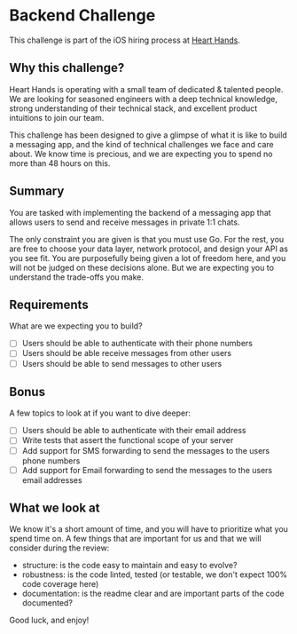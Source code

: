 # Backend Challenge

This challenge is part of the iOS hiring process at [Heart
Hands](https://hearthands.tech/).

## Why this challenge?

Heart Hands is operating with a small team of dedicated & talented people. We
are looking for seasoned engineers with a deep technical knowledge, strong
understanding of their technical stack, and excellent product intuitions to join
our team.

This challenge has been designed to give a glimpse of what it is like to build a
messaging app, and the kind of technical challenges we face and care about. We
know time is precious, and we are expecting you to spend no more than 48 hours
on this.

## Summary

You are tasked with implementing the backend of a messaging app that allows
users to send and receive messages in private 1:1 chats.

The only constraint you are given is that you must use Go. For the rest, you are
free to choose your data layer, network protocol, and design your API as you see
fit. You are purposefully being given a lot of freedom here, and you will not be
judged on these decisions alone. But we are expecting you to understand the
trade-offs you make.

## Requirements

What are we expecting you to build?

- [ ] Users should be able to authenticate with their phone numbers
- [ ] Users should be able receive messages from other users
- [ ] Users should be able to send messages to other users

## Bonus

A few topics to look at if you want to dive deeper:

- [ ] Users should be able to authenticate with their email address
- [ ] Write tests that assert the functional scope of your server
- [ ] Add support for SMS forwarding to send the messages to the users phone numbers
- [ ] Add support for Email forwarding to send the messages to the users email addresses

## What we look at

We know it's a short amount of time, and you will have to prioritize what you
spend time on. A few things that are important for us and that we will consider
during the review:
- structure: is the code easy to maintain and easy to evolve?
- robustness: is the code linted, tested (or testable, we don't expect 100% code
coverage here)
- documentation: is the readme clear and are important parts of the code documented?

Good luck, and enjoy!
